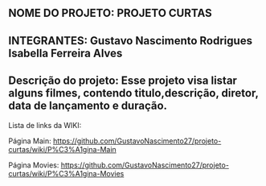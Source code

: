 NOME DO PROJETO:
PROJETO CURTAS
--------------------------------
INTEGRANTES:
Gustavo Nascimento Rodrigues 
Isabella Ferreira Alves
--------------------------------
Descrição do projeto:
Esse projeto visa listar alguns filmes, contendo titulo,descrição, diretor, data de lançamento e duração.  
-------------------------------------------------
Lista de links da WIKI:

Página Main: https://github.com/GustavoNascimento27/projeto-curtas/wiki/P%C3%A1gina-Main

Página Movies: https://github.com/GustavoNascimento27/projeto-curtas/wiki/P%C3%A1gina-Movies

